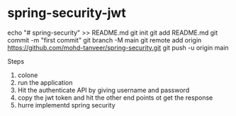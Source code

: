 ﻿# spring-security-jwt

echo "# spring-security" >> README.md
git init
git add README.md
git commit -m "first commit"
git branch -M main
git remote add origin https://github.com/mohd-tanveer/spring-security.git
git push -u origin main




Steps 
1) colone
2) run the application 
3) Hit the authenticate API by giving username and password 
4) copy the jwt token and hit the other end points ot get the response 
5) hurre implementd spring security 
